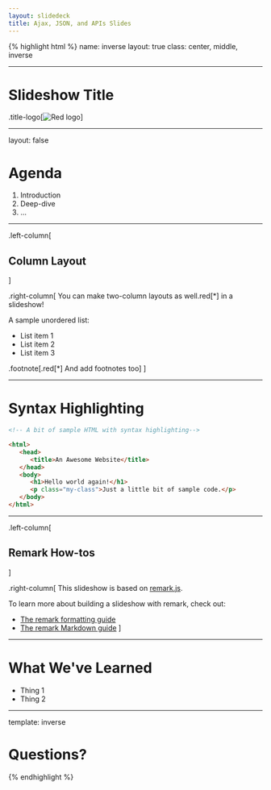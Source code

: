```yaml
---
layout: slidedeck
title: Ajax, JSON, and APIs Slides
---
```


{% highlight html %}
name: inverse
layout: true
class: center, middle, inverse

---

# Slideshow Title

.title-logo[![Red logo](/public/img/red-logo-white.svg)]

---
layout: false

# Agenda

1. Introduction
2. Deep-dive
3. ...

---

.left-column[
  ## Column Layout
]

.right-column[
You can make two-column layouts as well.red[*] in a slideshow!

A sample unordered list:

- List item 1
- List item 2
- List item 3

.footnote[.red[*] And add footnotes too]
]

---

# Syntax Highlighting

```html
<!-- A bit of sample HTML with syntax highlighting-->

<html>
   <head>
      <title>An Awesome Website</title>
   </head>
   <body>
      <h1>Hello world again!</h1>
      <p class="my-class">Just a little bit of sample code.</p>
   </body>
</html>
```

---

.left-column[
  ## Remark How-tos
]

.right-column[
   This slideshow is based on [remark.js](https://github.com/gnab/remark).

   To learn more about building a slideshow with remark, check out:

   - [The remark formatting guide](https://github.com/gnab/remark/wiki/Formatting)
   - [The remark Markdown guide](https://github.com/gnab/remark/wiki/Markdown)
]

---

# What We've Learned

- Thing 1
- Thing 2

---
template: inverse

# Questions?

{% endhighlight %}
